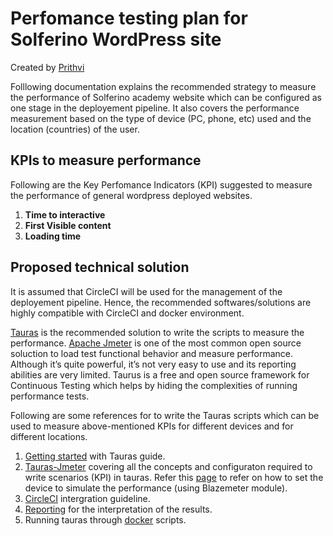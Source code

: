 # Perfomance testing plan for Solferino WordPress site
Created by [Prithvi](https://github.com/prmunday)

Folllowing documentation explains the recommended strategy to measure the performance of Solferino academy website which can be configured as one stage in the deployement pipeline. It also covers the performance measurement based on the type of device (PC, phone, etc) used and the location (countries) of the user.

## KPIs to measure performance
Following are the Key Perfomance Indicators (KPI) suggested to measure the performance of general wordpress deployed websites.

1. <b>Time to interactive</b>
2. <b>First Visible content</b>
3. <b>Loading time</b>

## Proposed technical solution
It is assumed that CircleCI will be used for the management of the deployement pipeline. Hence, the recommended softwares/solutions are highly compatible with CircleCI and docker environment.

[Tauras](https://gettaurus.org/) is the recommended solution to write the scripts to measure the performance. [Apache Jmeter](https://jmeter.apache.org/) is one of the most common open source soluction to load test functional behavior and measure performance. Although it’s quite powerful, it’s not very easy to use and its reporting abilities are very limited. Taurus is a free and open source framework for Continuous Testing which helps by hiding the complexities of running performance tests.

Following are some references for to write the Tauras scripts which can be used to measure above-mentioned KPIs for different devices and for different locations.

1. [Getting started](https://gettaurus.org/kb/Basic1/) with Tauras guide.
2. [Tauras-Jmeter](https://gettaurus.org/docs/JMeter/) covering all the concepts and configuraton required to write scenarios (KPI) in tauras. Refer this [page](https://www.blazemeter.com/blog/mobile-performance-testing-with-BlazeMeter-and-Apptim) to refer on how to set the device to simulate the performance (using Blazemeter module).
3. [CircleCI](https://www.blazemeter.com/blog/how-to-integrate-jmeter-into-circleci) intergration guideline.
4. [Reporting](https://gettaurus.org/docs/Reporting/) for the interpretation of the results.
5. Running tauras through [docker](https://www.blazemeter.com/blog/how-execute-load-test-using-taurus-docker-image) scripts.